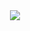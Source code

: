 <div align="center">
<img src="https://github.com/user-attachments/assets/ab19034e-a4db-4edc-8a52-4426085055ed">


</div>
